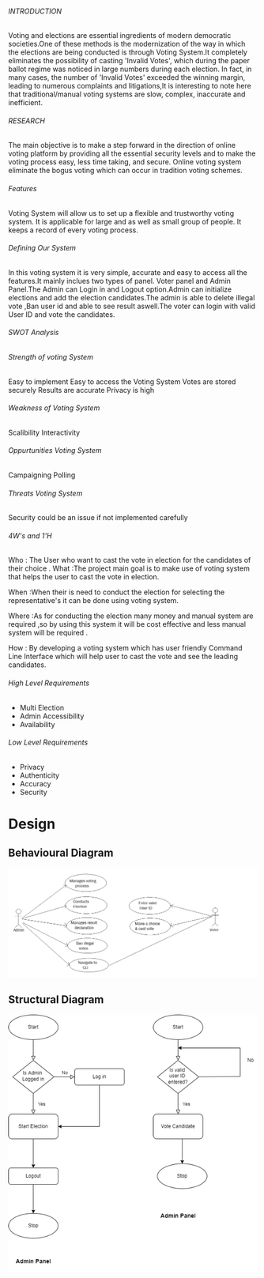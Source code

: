 ###### INTRODUCTION
Voting and elections are essential ingredients of modern democratic societies.One of these methods is the modernization of the way in which the elections are being conducted is through Voting System.It completely eliminates the possibility of casting 'Invalid Votes', which during the paper ballot regime was noticed in large numbers during each election. In fact, in many cases, the number of 'Invalid Votes' exceeded the winning margin, leading to numerous complaints and litigations,It is interesting to note here that traditional/manual voting systems are slow, complex, inaccurate and inefficient.
###### RESEARCH
The main objective is to make a step forward in the direction of online voting platform by providing all the essential security levels and to make the voting process easy, less time taking, and secure. Online voting system eliminate the bogus voting which can occur in tradition voting schemes.
###### Features
Voting System will allow us to set up a flexible and trustworthy voting system.
It is applicable for large and as well as small group of people.
It keeps a record of every voting process.
###### Defining Our System
In this voting system it is very simple, accurate and easy to access all the features.It mainly inclues two types of panel. Voter panel and Admin Panel.The Admin can Login in and Logout option.Admin can initialize elections and add the election candidates.The admin is able to delete illegal vote ,Ban user id and able to see result aswell.The voter can login with valid User ID and vote the candidates.
###### SWOT Analysis
###### Strength of voting System
Easy to implement
Easy to access the Voting System
Votes are stored securely
Results are accurate
Privacy is high
###### Weakness of Voting System
Scalibility
Interactivity
###### Oppurtunities Voting System
  Campaigning
  Polling
###### Threats Voting System
Security could be an issue if not implemented carefully
###### 4W's and 1'H
Who : The User who want to cast the vote in election for the candidates of their choice .
What :The project main goal is to make use of voting system that helps the user to cast the vote in election.

When :When their is need to conduct the election for selecting the representative's it can be done using voting system.

Where :As for conducting the election many money and manual system are required ,so by using this system it will be cost effective and less manual system will be required .

How : By developing a voting system which has user friendly Command Line Interface which will help user to cast the vote and see the leading candidates.

###### High Level Requirements
  -  Multi Election
  -  Admin Accessibility
  -  Availability
###### Low Level Requirements
  -  Privacy
  -   Authenticity
  - Accuracy
  -  Security

# Design
## Behavioural Diagram
![behavioural diagram](https://github.com/PoojaMP04/M1_app_voting_system/blob/main/2_Design/behaviouralDig.png)

## Structural Diagram
![structural diagram](https://github.com/PoojaMP04/M1_app_voting_system/blob/main/2_Design/voting-systemstructureDig.drawio.png)
